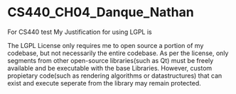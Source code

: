 # CS440_CH04_Danque_Nathan

For CS440 test My Justification for using LGPL is

The LGPL License only requires me to open source a portion of my codebase, but not necessarily the entire codebase. As per the license, only segments from other open-source libraries(such as Qt) must be freely available and be executable with the base Libraries. However, custom propietary code(such as rendering algorithms or datastructures) that can exist and execute seperate from the library may remain protected. 
